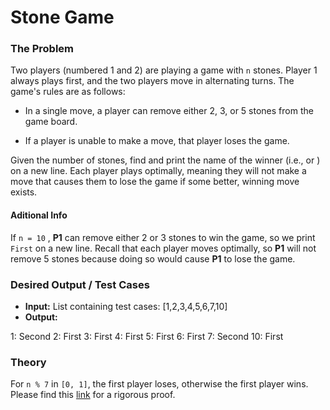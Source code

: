 # Stone Game

### The Problem

Two players (numbered 1 and 2) are playing a game with ```n``` stones. Player 1 always plays first, and the two players move in alternating turns. The game's rules are as follows:

* In a single move, a player can remove either 2, 3, or 5 stones from the game board.

* If a player is unable to make a move, that player loses the game.

Given the number of stones, find and print the name of the winner (i.e.,  or ) on a new line. Each player plays optimally, meaning they will not make a move that causes them to lose the game if some better, winning move exists.

#### Aditional Info

If ```n = 10``` , **P1** can remove either 2 or 3 stones to win the game, so we print ```First``` on a new line. Recall that each player moves optimally, so **P1** will not remove 5 stones because doing so would cause **P1** to lose the game.

### Desired Output / Test Cases

* **Input:** List containing test cases: [1,2,3,4,5,6,7,10]
* **Output:**

1:  Second
2:  First
3:  First
4:  First
5:  First
6:  First
7:  Second
10: First

### Theory
For `n % 7` in `[0, 1]`, the first player loses, otherwise the first player wins.
Please find this [link](https://theory.stanford.edu/~trevisan/cs103-14/hw2sol.pdf) for a rigorous proof.
